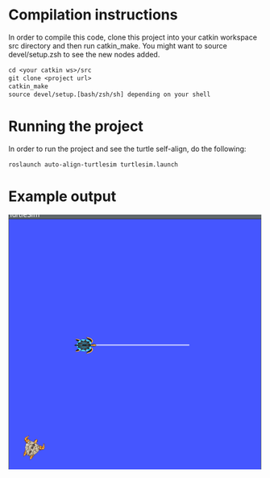 # Compilation instructions
In order to compile this code, clone this project into your catkin workspace src directory and then run catkin_make. You might want to source devel/setup.zsh to see the new nodes added.
```
cd <your catkin ws>/src
git clone <project url>
catkin_make
source devel/setup.[bash/zsh/sh] depending on your shell
```

# Running the project
In order to run the project and see the turtle self-align, do the following:
```
roslaunch auto-align-turtlesim turtlesim.launch
```

# Example output
![](https://github.com/jaskirat1208/turtlebot-polaris/blob/jaskirat/extras/following_turtlebot.gif)
